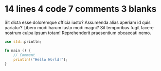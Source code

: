# 14 lines 4 code 7 comments 3 blanks
Sit dicta esse doloremque officia iusto? Assumenda alias aperiam id quis
pariatur? Libero modi harum iusto modi magni? Sit temporibus fugit facere
nostrum culpa ipsum totam! Reprehenderit praesentium obcaecati nemo.

```rust
use std::println;

fn main () {
    // Comment
    println!("Hello World!");
}
```

